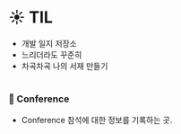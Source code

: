 # :sunny: TIL
 - 개발 일지 저장소
 - 느리더라도 꾸준히
 - 차곡차곡 나의 서재 만들기
 
#

### :pushpin: Conference
 - Conference 참석에 대한 정보를 기록하는 곳.
